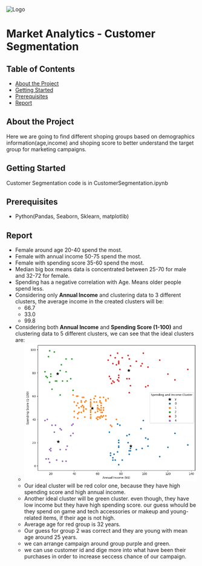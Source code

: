 
![Logo](https://miro.medium.com/v2/resize:fit:770/1*I84-PCI-kCuSkd7vDt_luQ.png)


# Market Analytics - Customer Segmentation

## Table of Contents
* [About the Project](#about-the-project)
* [Getting Started](#getting-started)
* [Prerequisites](#Prerequisites)
* [Report](#report)





## About the Project

Here we are going to find different shoping groups based on demographics information(age,income) and shoping score to better understand the target group for marketing campaigns.

## Getting Started
Customer Segmentation code is in CustomerSegmentation.ipynb

## Prerequisites
- Python(Pandas, Seaborn, Sklearn, matplotlib)

## Report
- Female around age 20-40 spend the most.
- Female with annual income 50-75 spend the most.
- Female with spending score 35-60 spend the most.
- Median big box means data is concentrated between 25-70 for male and 32-72 for female.
- Spending has a negative correlation with Age. Means older people spend less.
- Considering only **Annual Income** and clustering data to 3 different clusters, the average income in the created clusters will be:
  - 66.7
  - 33.0
  - 99.8
- Considering both **Annual Income** and **Spending Score (1-100)** and clustering data to 5 different clusters, we can see that the ideal clusters are:
  - ![img.png](img.png)
  - Our ideal cluster will be red color one,
    because they have high spending score and high annual income.
  - Another ideal cluster will be green cluster. 
    even though, they have low income but they have high spending score. 
    our guess whould be they spend on game and tech accessories or makeup and young-related items, if their age is not high.
  - Average age for red group is 32 years. 
  - Our guess for group 2 was correct and they are young with mean age around 25 years. 
  - we can arrange campaign around group purple and green. 
  - we can use customer id and dige more into what have been their purchases in order to increase seccess chance of our campaign.

<!---
## License

## Contact

## Acknowledgements

## Feedback
--->















